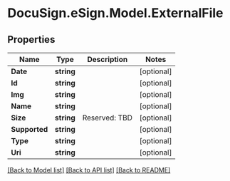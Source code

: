 # DocuSign.eSign.Model.ExternalFile
## Properties

Name | Type | Description | Notes
------------ | ------------- | ------------- | -------------
**Date** | **string** |  | [optional] 
**Id** | **string** |  | [optional] 
**Img** | **string** |  | [optional] 
**Name** | **string** |  | [optional] 
**Size** | **string** | Reserved: TBD | [optional] 
**Supported** | **string** |  | [optional] 
**Type** | **string** |  | [optional] 
**Uri** | **string** |  | [optional] 

[[Back to Model list]](../README.md#documentation-for-models) [[Back to API list]](../README.md#documentation-for-api-endpoints) [[Back to README]](../README.md)

